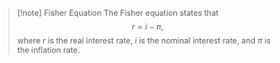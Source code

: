 >[!note] Fisher Equation
>The Fisher equation states that
>$$r=i - \pi,$$
>where $r$ is the real interest rate, $i$ is the nominal interest rate, and $\pi$ is the inflation rate.

